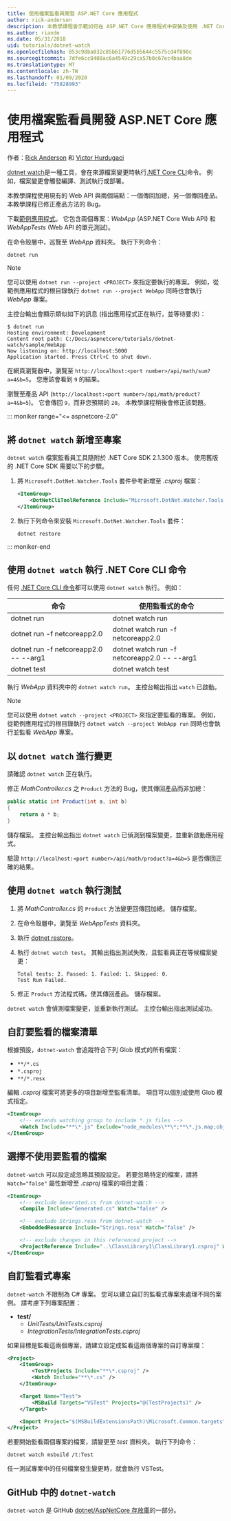 ```yaml
---
title: 使用檔案監看員開發 ASP.NET Core 應用程式
author: rick-anderson
description: 本教學課程會示範如何在 ASP.NET Core 應用程式中安裝及使用 .NET Core CLI 檔案監看員 (dotnet 監看式) 工具。
ms.author: riande
ms.date: 05/31/2018
uid: tutorials/dotnet-watch
ms.openlocfilehash: 053c98ba032c85b61776d5b5644c5575cd4f890c
ms.sourcegitcommit: 7dfe6cc8408ac6a4549c29ca57b0c67ec4baa8de
ms.translationtype: MT
ms.contentlocale: zh-TW
ms.lasthandoff: 01/09/2020
ms.locfileid: "75828993"
---
```

# <a name="develop-aspnet-core-apps-using-a-file-watcher"></a>使用檔案監看員開發 ASP.NET Core 應用程式

作者：[Rick Anderson](https://twitter.com/RickAndMSFT) 和 [Victor Hurdugaci](https://twitter.com/victorhurdugaci)

[dotnet watch](https://www.nuget.org/packages/dotnet-watch)是一種工具，會在來源檔案變更時執行[.NET Core CLI](/dotnet/core/tools)命令。 例如，檔案變更會觸發編譯、測試執行或部署。

本教學課程使用現有的 Web API 與兩個端點：一個傳回加總，另一個傳回產品。 本教學課程已修正產品方法的 Bug。

下載[範例應用程式](https://github.com/aspnet/AspNetCore.Docs/tree/master/aspnetcore/tutorials/dotnet-watch/sample)。 它包含兩個專案：*WebApp* (ASP.NET Core Web API) 和 *WebAppTests* (Web API 的單元測試)。

在命令殼層中，巡覽至 *WebApp* 資料夾。 執行下列命令：

```dotnetcli
dotnet run
```

> [!NOTE]
> 您可以使用 `dotnet run --project <PROJECT>` 來指定要執行的專案。 例如，從範例應用程式的根目錄執行 `dotnet run --project WebApp` 同時也會執行 *WebApp* 專案。

主控台輸出會顯示類似如下的訊息 (指出應用程式正在執行，並等待要求)：

```console
$ dotnet run
Hosting environment: Development
Content root path: C:/Docs/aspnetcore/tutorials/dotnet-watch/sample/WebApp
Now listening on: http://localhost:5000
Application started. Press Ctrl+C to shut down.
```

在網頁瀏覽器中，瀏覽至 `http://localhost:<port number>/api/math/sum?a=4&b=5`。 您應該會看到 `9` 的結果。

瀏覽至產品 API (`http://localhost:<port number>/api/math/product?a=4&b=5`)。 它會傳回 `9`，而非您預期的 `20`。 本教學課程稍後會修正該問題。

::: moniker range="<= aspnetcore-2.0"

## <a name="add-dotnet-watch-to-a-project"></a>將 `dotnet watch` 新增至專案

`dotnet watch` 檔案監看員工具隨附於 .NET Core SDK 2.1.300 版本。 使用舊版的 .NET Core SDK 需要以下的步驟。

1. 將 `Microsoft.DotNet.Watcher.Tools` 套件參考新增至 *.csproj* 檔案：

    ```xml
    <ItemGroup>
        <DotNetCliToolReference Include="Microsoft.DotNet.Watcher.Tools" Version="2.0.0" />
    </ItemGroup>
    ```

1. 執行下列命令來安裝 `Microsoft.DotNet.Watcher.Tools` 套件：

    ```dotnetcli
    dotnet restore
    ```

::: moniker-end

## <a name="run-net-core-cli-commands-using-dotnet-watch"></a>使用 `dotnet watch` 執行 .NET Core CLI 命令

任何 [.NET Core CLI 命令](/dotnet/core/tools#cli-commands)都可以使用 `dotnet watch` 執行。 例如：

| 命令 | 使用監看式的命令 |
| ---- | ----- |
| dotnet run | dotnet watch run |
| dotnet run -f netcoreapp2.0 | dotnet watch run -f netcoreapp2.0 |
| dotnet run -f netcoreapp2.0 -- --arg1 | dotnet watch run -f netcoreapp2.0 -- --arg1 |
| dotnet test | dotnet watch test |

執行 *WebApp* 資料夾中的 `dotnet watch run`。 主控台輸出指出 `watch` 已啟動。

> [!NOTE]
> 您可以使用 `dotnet watch --project <PROJECT>` 來指定要監看的專案。 例如，從範例應用程式的根目錄執行 `dotnet watch --project WebApp run` 同時也會執行並監看 *WebApp* 專案。

## <a name="make-changes-with-dotnet-watch"></a>以 `dotnet watch` 進行變更

請確認 `dotnet watch` 正在執行。

修正 *MathController.cs* 之 `Product` 方法的 Bug，使其傳回產品而非加總：

```csharp
public static int Product(int a, int b)
{
    return a * b;
}
```

儲存檔案。 主控台輸出指出 `dotnet watch` 已偵測到檔案變更，並重新啟動應用程式。

驗證 `http://localhost:<port number>/api/math/product?a=4&b=5` 是否傳回正確的結果。

## <a name="run-tests-using-dotnet-watch"></a>使用 `dotnet watch` 執行測試

1. 將 *MathController.cs* 的 `Product` 方法變更回傳回加總。 儲存檔案。
1. 在命令殼層中，瀏覽至 *WebAppTests* 資料夾。
1. 執行 [dotnet restore](/dotnet/core/tools/dotnet-restore)。
1. 執行 `dotnet watch test`。 其輸出指出測試失敗，且監看員正在等候檔案變更：

     ```console
     Total tests: 2. Passed: 1. Failed: 1. Skipped: 0.
     Test Run Failed.
     ```

1. 修正 `Product` 方法程式碼，使其傳回產品。 儲存檔案。

`dotnet watch` 會偵測檔案變更，並重新執行測試。 主控台輸出指出測試成功。

## <a name="customize-files-list-to-watch"></a>自訂要監看的檔案清單

根據預設，`dotnet-watch` 會追蹤符合下列 Glob 模式的所有檔案：

* `**/*.cs`
* `*.csproj`
* `**/*.resx`

編輯 *.csproj* 檔案可將更多的項目新增至監看清單。 項目可以個別或使用 Glob 模式指定。

```xml
<ItemGroup>
    <!-- extends watching group to include *.js files -->
    <Watch Include="**\*.js" Exclude="node_modules\**\*;**\*.js.map;obj\**\*;bin\**\*" />
</ItemGroup>
```

## <a name="opt-out-of-files-to-be-watched"></a>選擇不使用要監看的檔案

`dotnet-watch` 可以設定成忽略其預設設定。 若要忽略特定的檔案，請將 `Watch="false"` 屬性新增至 *.csproj* 檔案的項目定義：

```xml
<ItemGroup>
    <!-- exclude Generated.cs from dotnet-watch -->
    <Compile Include="Generated.cs" Watch="false" />

    <!-- exclude Strings.resx from dotnet-watch -->
    <EmbeddedResource Include="Strings.resx" Watch="false" />

    <!-- exclude changes in this referenced project -->
    <ProjectReference Include="..\ClassLibrary1\ClassLibrary1.csproj" Watch="false" />
</ItemGroup>
```

## <a name="custom-watch-projects"></a>自訂監看式專案

`dotnet-watch` 不限制為 C# 專案。 您可以建立自訂的監看式專案來處理不同的案例。 請考慮下列專案配置：

* **test/**
  * *UnitTests/UnitTests.csproj*
  * *IntegrationTests/IntegrationTests.csproj*

如果目標是監看這兩個專案，請建立設定成監看這兩個專案的自訂專案檔：

```xml
<Project>
    <ItemGroup>
        <TestProjects Include="**\*.csproj" />
        <Watch Include="**\*.cs" />
    </ItemGroup>

    <Target Name="Test">
        <MSBuild Targets="VSTest" Projects="@(TestProjects)" />
    </Target>

    <Import Project="$(MSBuildExtensionsPath)\Microsoft.Common.targets" />
</Project>
```

若要開始監看兩個專案的檔案，請變更至 *test* 資料夾。 執行下列命令：

```dotnetcli
dotnet watch msbuild /t:Test
```

任一測試專案中的任何檔案發生變更時，就會執行 VSTest。

## <a name="dotnet-watch-in-github"></a>GitHub 中的 `dotnet-watch`

`dotnet-watch` 是 GitHub [dotnet/AspNetCore 存放庫](https://github.com/dotnet/AspNetCore/tree/master/src/Tools/dotnet-watch)的一部分。
